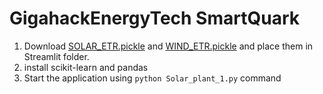 # GigahackEnergyTech SmartQuark
1. Download [SOLAR_ETR.pickle](https://drive.google.com/file/d/1-G13FwlkZe2zImyP-rIgFCR0gkiCwikL/view?usp=sharing) and [WIND_ETR.pickle](https://drive.google.com/file/d/10HgVIsP5ba-AkVtjTbODp_pUeDmYi_qo/view?usp=sharing)
and place them in Streamlit folder.
2. install scikit-learn and pandas
3. Start the application using ```python Solar_plant_1.py``` command
